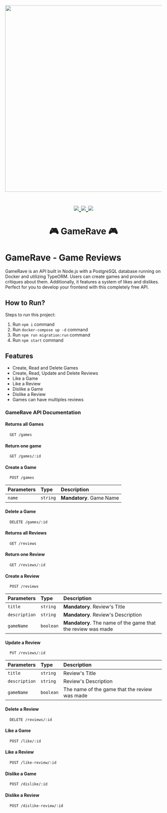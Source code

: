 <h1 align="center">
<a href='#'><img src="https://raw.githubusercontent.com/catppuccin/catppuccin/main/assets/palette/macchiato.png" width="600px"/></a>
  <br>
  <br>
  <div>
    <a href="https://github.com/marcelldac/GameRave/issues">
        <img src="https://img.shields.io/github/issues/marcelldac/GameRave?color=fab387&labelColor=303446&style=for-the-badge">
    </a>
    <a href="https://github.com/marcelldac/GameRave/stargazers">
        <img src="https://img.shields.io/github/stars/marcelldac/GameRave?color=ca9ee6&labelColor=303446&style=for-the-badge">
    </a>
    <a href="https://github.com/marcelldac/GameRave">
        <img src="https://img.shields.io/github/repo-size/marcelldac/GameRave?color=ea999c&labelColor=303446&style=for-the-badge">
    </a>
    </div>
   </h1>

<h1 align="center">🎮 GameRave 🎮</h1>

# GameRave - Game Reviews

GameRave is an API built in Node.js with a PostgreSQL database running on Docker and utilizing TypeORM. Users can create games and provide critiques about them. Additionally, it features a system of likes and dislikes. Perfect for you to develop your frontend with this completely free API.

## How to Run?

Steps to run this project:

1. Run `npm i` command
2. Run `docker-compose up -d` command
3. Run `npm run migration:run` command
4. Run `npm start` command

## Features

- Create, Read and Delete Games
- Create, Read, Update and Delete Reviews
- Like a Game
- Like a Review
- Dislike a Game
- Dislike a Review
- Games can have multiples reviews

### GameRave API Documentation

#### Returns all Games

```http
  GET /games
```

#### Return one game

```http
  GET /games/:id
```

#### Create a Game

```http
  POST /games
```

| Parameters | Type     | Description              |
| :--------- | :------- | :----------------------- |
| `name`     | `string` | **Mandatory**. Game Name |

#### Delete a Game

```http
  DELETE /games/:id
```

#### Returns all Reviews

```http
  GET /reviews
```

#### Return one Review

```http
  GET /reviews/:id
```

#### Create a Review

```http
  POST /reviews
```

| Parameters    | Type      | Description                                                  |
| :------------ | :-------- | :----------------------------------------------------------- |
| `title`       | `string`  | **Mandatory**. Review's Title                                |
| `description` | `string`  | **Mandatory**. Review's Description                          |
| `gameName`    | `boolean` | **Mandatory**. The name of the game that the review was made |

#### Update a Review

```http
  PUT /reviews/:id
```

| Parameters    | Type      | Description                                   |
| :------------ | :-------- | :-------------------------------------------- |
| `title`       | `string`  | Review's Title                                |
| `description` | `string`  | Review's Description                          |
| `gameName`    | `boolean` | The name of the game that the review was made |

#### Delete a Review

```http
  DELETE /reviews/:id
```

#### Like a Game

```http
  POST /like/:id
```

#### Like a Review

```http
  POST /like-review/:id
```

#### Dislike a Game

```http
  POST /dislike/:id
```

#### Dislike a Review

```http
  POST /dislike-review/:id
```
